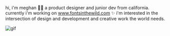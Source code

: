 hi, i'm meghan 👋🏼 a product designer and junior dev from california. currently i'm working on www.fontsinthewild.com ✨ i'm interested in the intersection of design and development and creative work the world needs. 

![gif](https://media.giphy.com/media/xTiTnsQ4BAWNNKaODm/giphy.gif)
